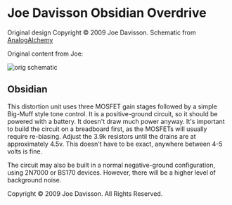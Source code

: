 Joe Davisson Obsidian Overdrive
===============================

Original design Copyright © 2009 Joe Davisson.
Schematic from [AnalogAlchemy](http://www.diystompboxes.com/analogalchemy/sch/obsidian.html)

Original content from Joe:

![orig schematic](http://www.diystompboxes.com/analogalchemy/sch/obsidian.gif)

Obsidian
--------
This distortion unit uses three MOSFET gain stages followed by a simple Big-Muff style tone control. It is a positive-ground circuit, so it should be powered with a battery. It doesn't draw much power anyway.
It's important to build the circuit on a breadboard first, as the MOSFETs will usually require re-biasing. Adjust the 3.9k resistors until the drains are at approximately 4.5v. This doesn't have to be exact, anywhere between 4-5 volts is fine.

The circuit may also be built in a normal negative-ground configuration, using 2N7000 or BS170 devices. However, there will be a higher level of background noise.

Copyright © 2009 Joe Davisson. All Rights Reserved.

